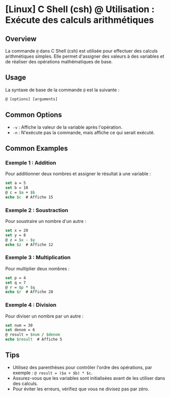 # [Linux] C Shell (csh) @ Utilisation : Exécute des calculs arithmétiques

## Overview
La commande `@` dans C Shell (csh) est utilisée pour effectuer des calculs arithmétiques simples. Elle permet d'assigner des valeurs à des variables et de réaliser des opérations mathématiques de base.

## Usage
La syntaxe de base de la commande `@` est la suivante :

```csh
@ [options] [arguments]
```

## Common Options
- `-v` : Affiche la valeur de la variable après l'opération.
- `-n` : N'exécute pas la commande, mais affiche ce qui serait exécuté.

## Common Examples

### Exemple 1 : Addition
Pour additionner deux nombres et assigner le résultat à une variable :

```csh
set a = 5
set b = 10
@ c = $a + $b
echo $c  # Affiche 15
```

### Exemple 2 : Soustraction
Pour soustraire un nombre d'un autre :

```csh
set x = 20
set y = 8
@ z = $x - $y
echo $z  # Affiche 12
```

### Exemple 3 : Multiplication
Pour multiplier deux nombres :

```csh
set p = 4
set q = 7
@ r = $p * $q
echo $r  # Affiche 28
```

### Exemple 4 : Division
Pour diviser un nombre par un autre :

```csh
set num = 30
set denom = 6
@ result = $num / $denom
echo $result  # Affiche 5
```

## Tips
- Utilisez des parenthèses pour contrôler l'ordre des opérations, par exemple : `@ result = ($a + $b) * $c`.
- Assurez-vous que les variables sont initialisées avant de les utiliser dans des calculs.
- Pour éviter les erreurs, vérifiez que vous ne divisez pas par zéro.